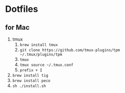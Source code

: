 # Dotfiles

## for Mac

1. tmux
   1. `brew install tmux`
   1. `git clone https://github.com/tmux-plugins/tpm ~/.tmux/plugins/tpm`
   1. `tmux`
   1. `tmux source ~/.tmux.conf`
   1. `prefix + I`
1. `brew install tig`
1. `brew install peco`
1. `sh ./install.sh`
